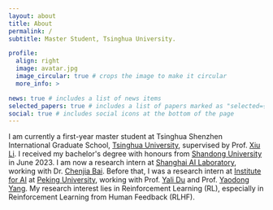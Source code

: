 ```yaml
---
layout: about
title: About
permalink: /
subtitle: Master Student, Tsinghua University.

profile:
  align: right
  image: avatar.jpg
  image_circular: true # crops the image to make it circular
  more_info: >

news: true # includes a list of news items
selected_papers: true # includes a list of papers marked as "selected={true}"
social: true # includes social icons at the bottom of the page
---
```


I am currently a first-year master student at Tsinghua Shenzhen International Graduate School, <a href="https://www.tsinghua.edu.cn/">Tsinghua University</a>, supervised by Prof. <a href="https://www.sigs.tsinghua.edu.cn/lx/main.htm">Xiu Li</a>. I received my bachelor's degree with honours from <a href="https://www.sdu.edu.cn/">Shandong University</a> in June 2023. I am now a research intern at <a href="https://www.shlab.org.cn/">Shanghai AI Laboratory</a>, working with Dr. <a href="https://baichenjia.github.io/">Chenjia Bai</a>. Before that, I was a research intern at <a href="https://www.ai.pku.edu.cn/">Institute for AI</a> at <a href="https://www.pku.edu.cn/">Peking University</a>, working with Prof. <a href="https://yalidu.github.io/">Yali Du</a> and Prof. <a href="https://www.yangyaodong.com/">Yaodong Yang</a>. My research interest lies in Reinforcement Learning (RL), especially in Reinforcement Learning from Human Feedback (RLHF).
